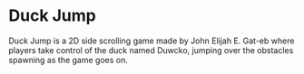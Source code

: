 # Duck Jump
 Duck Jump is a 2D side scrolling game made by John Elijah E. Gat-eb where players take control of the duck named Duwcko, jumping over the obstacles spawning as the game goes on.

